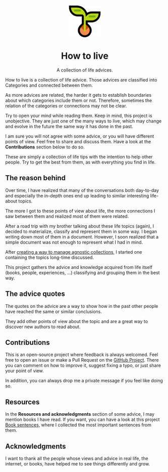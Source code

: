 <!--
This README.md file was generated from an open source template.
Have a look at it! https://gist.github.com/reymon359/a0880e5b3bfcbac54f58b52b3ade2e02
-->

<!-- Logo (with link) -->
<p align="center">
 <a href="https://how-to-live.netlify.app/">
   <img alt="how to live" src="https://raw.githubusercontent.com/reymon359/how-to-live/master/assets/growing.png" width="100" />
 </a>
</p>

<!-- Title -->
<h1 align="center">
 How to live
</h1>

<p align="center">
A collection of life advices.
</p>


How to live is a collection of life advice. Those advices are classified into Categories and connected between them.

As more advices are related, the harder it gets to establish boundaries about which categories include them or not. Therefore, sometimes the relation of the categories or connections may not be clear.

Try to open your mind while reading them. Keep in mind, this project is unobjective. They are just one of the many ways to live, which may change and evolve in the future the same way it has done in the past.

I am sure you will not agree with some advice, or you will have different points of view. Feel free to share and discuss them. Have a look at the **Contributions** section below to do so. 

These are simply a collection of life tips with the intention to help other people. Try to get the best from them, as with everything you find in life.

## The reason behind

Over time, I have realized that many of the conversations both day-to-day and especially the in-depth ones end up leading to similar interesting life-about topics.

The more I got to these points of view about life, the more connections I saw between them and realized most of them were related.

After a road trip with my brother talking about these life topics (again), I decided to materialize, classify and represent them in some way. I began writing down most of them in a document. However, I soon realized that a simple document was not enough to represent what I had in mind. 

After [creating a way to manage agnostic collections,](https://github.com/reymon359/collman) I started one containing the topics long-time discussed.

This project gathers the advice and knowledge acquired from life itself (books, people, experiences, …) classifying and grouping them in the best way.

## The advice quotes

The quotes on the advice are a way to show how in the past other people have reached the same or similar conclusions.

They add other points of view about the topic and are a great way to discover new authors to read about.

## Contributions

This is an open-source project where feedback is always welcomed. Feel free to open an issue or make a Pull Request on the [GitHub Project](https://github.com/reymon359/how-to-live). There you can comment on how to improve it, suggest fixing a typo, or just share your point of view.

In addition, you can always drop me a private message if you feel like doing so.

## Resources

In the **Resources and acknowledgments** section of some advice, I may mention books I have read. If you want, you can have a look at this project [Book sentences,](https://github.com/reymon359/book-sentences) where I collected the most important sentences from them.

## Acknowledgments

I want to thank all the people whose views and advice in real life, the internet, or books, have helped me to see things differently and grow.